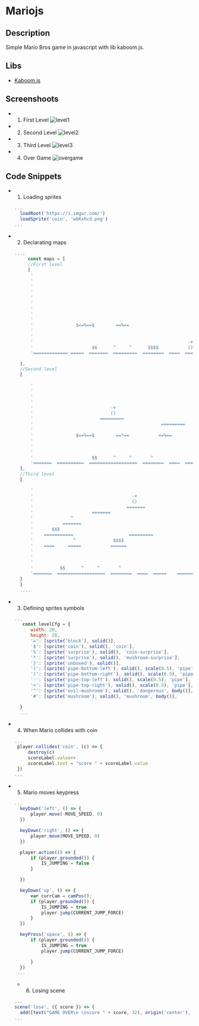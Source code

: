# Mariojs

## Description

Simple Mario Bros game in javascript with lib kaboom.js.

## Libs

- [Kaboom.js](https://kaboomjs.com/)

## Screenshoots

- 1. First Level 
![level1](https://user-images.githubusercontent.com/44411176/155918163-17da9354-4b26-483a-8386-34f4d4ab8942.png)

- 2. Second Level 
![level2](https://user-images.githubusercontent.com/44411176/155918194-68b25add-1f60-457a-a1d4-7218f78c289d.png)

- 3. Third Level
![level3](https://user-images.githubusercontent.com/44411176/155918217-b1241e5f-2b08-4dc8-bf1d-2860ce41821b.png)

- 4. Over Game
![overgame](https://user-images.githubusercontent.com/44411176/155918245-9cc25d2d-66d0-4b3d-947e-26f4dfa3e394.png)


## Code Snippets

- 1. Loading sprites
  ```javascript
  ...
    loadRoot('https://i.imgur.com/')
    loadSprite('coin', 'wbKxhcd.png')
  ...
  ```
- 2. Declarating maps
  ```javascript
  ....
       const maps = [
       //First level
       [
        '                                                                ',
        '                                                                ',
        '                                                                ',
        '                                                                ',
        '                                                                ',
        '                                                                ',
        '                                                                ',
        '                                                                ',
        '                                                                ',
        '                $==%==$        ==%==                            ',
        '                                                            *   ',
        '                                                                ',
        '                                                          -+    ',
        '                      $$      ^     ^      $$$$           ()    ',
        '============= =====  =======  =========  ========  ====  =======',

    ], 
    //Second level
    [

        '                                                                ',
        '                                                                ',
        '                                                                ',
        '                                                                ',
        '                             -+                                 ',
        '                             ()                                 ',
        '                         =========                              ',
        '                                                =========       ',
        '                                                                ',
        '                $==%==$        ==*==           ==%==            ',
        '                                                            *   ',
        '                                                                ',
        '                                                                ',
        '                      $$      ^     ^       ^                   ',
        '=======  ==========  ==================  ========  ====  =======',
    ],
    //Third level
    [

        '                                                                ',
        '                                     -+                         ',
        '                                     ()                         ',
        '                                   =======                      ',
        '                      =======                                   ',
        '              ^                                                 ',
        '           =======                                              ',
        '       $$$                                                      ',
        '    ===========                     =========                   ',
        '               ^              $$$$                              ',
        '    ====     =====           ======                             ',
        '                                                                ',
        '                                                                ',
        '                                                                ',
        '          $$      ^     ^       ^                               ',
        '=======  ==================  ========  ====  =====    ===========',
    ]
    ]
    ....
  ```
- 3. Defining sprites symbols
  ```javascript
  ...
     const levelCfg = {
        width: 20,
        height: 20,
        '=': [sprite('block'), solid()],
        '$': [sprite('coin'), solid(), 'coin'],
        '%': [sprite('surprise'), solid(), 'coin-surprise'],
        '*': [sprite('surprise'), solid(), 'mushroom-surprise'],
        '}': [sprite('unboxed'), solid()],
        '(': [sprite('pipe-bottom-left'), solid(), scale(0.5), 'pipe'],
        ')': [sprite('pipe-bottom-right'), solid(), scale(0.5), 'pipe'],
        '-': [sprite('pipe-top-left'), solid(), scale(0.5), 'pipe'],
        '+': [sprite('pipe-top-right'), solid(), scale(0.5), 'pipe'],
        '^': [sprite('evil-mushroom'), solid(), 'dangerous', body()],
        '#': [sprite('mushroom'), solid(), 'mushroom', body()],

    }
    ...
  ```
- 4. When Mario collides with coin
   ```javascript
   ...
    player.collides('coin', (c) => {
        destroy(c)
        scoreLabel.value++
        scoreLabel.text = "score " + scoreLabel.value
    })
   ...
   ```
- 5. Mario moves keypress
  ```javascript
  ...
    keyDown('left', () => {
        player.move(-MOVE_SPEED, 0)
    })

    keyDown('right', () => {
        player.move(MOVE_SPEED, 0)
    })

    player.action(() => {
        if (player.grounded()) {
            IS_JUMPING = false
        }

    })

    keyDown('up', () => {
        var currCam = camPos();
        if (player.grounded()) {
            IS_JUMPING = true
            player.jump(CURRENT_JUMP_FORCE)
        }
    })

    keyPress('space', () => {
        if (player.grounded()) {
            IS_JUMPING = true
            player.jump(CURRENT_JUMP_FORCE)

        }
    })
   ...
  ```
  - 6. Losing scene 
  ```javascript
  ...
  scene('lose', ({ score }) => {
    add([text("GAME OVER\n \nscore " + score, 32), origin('center'), pos(width() / 2, height() / 2)])})
  ...
  ```
